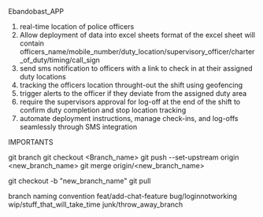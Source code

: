 Ebandobast_APP
1) real-time location of police officers
2) Allow deployment of data into excel sheets 
    format of the excel sheet will contain 
    officers_name/mobile_number/duty_location/supervisory_officer/charter_of_duty/timing/call_sign
3) send sms notification to officers with a link to check in at their assigned duty locations
4) tracking the officers location throught-out the shift using geofencing
5) trigger alerts to the officer if they deviate from the assigned  duty area
6) require the supervisors approval for log-off at the end of the shift to confirm duty completion and stop location tracking
7) automate deployment instructions, manage check-ins, and log-offs seamlessly through SMS integration 



IMPORTANTS

git branch <Name>
git checkout <Branch_name>
git push --set-upstream origin <new_branch_name>
git merge origin/<new_branch_name>

git checkout -b "new_branch_name"
git pull

branch naming convention
feat/add-chat-feature
bug/loginnotworking
wip/stuff_that_will_take_time
junk/throw_away_branch